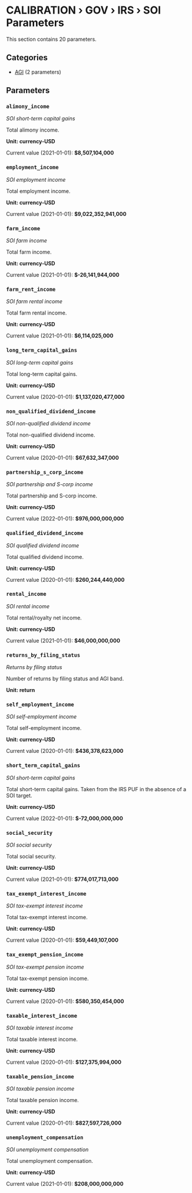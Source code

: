 # CALIBRATION › GOV › IRS › SOI Parameters

This section contains 20 parameters.

## Categories

- [AGI](agi/index.md) (2 parameters)

## Parameters

### `alimony_income`
*SOI short-term capital gains*

Total alimony income.

**Unit: currency-USD**

Current value (2021-01-01): **$8,507,104,000**


### `employment_income`
*SOI employment income*

Total employment income.

**Unit: currency-USD**

Current value (2021-01-01): **$9,022,352,941,000**


### `farm_income`
*SOI farm income*

Total farm income.

**Unit: currency-USD**

Current value (2021-01-01): **$-26,141,944,000**


### `farm_rent_income`
*SOI farm rental income*

Total farm rental income.

**Unit: currency-USD**

Current value (2021-01-01): **$6,114,025,000**


### `long_term_capital_gains`
*SOI long-term capital gains*

Total long-term capital gains.

**Unit: currency-USD**

Current value (2020-01-01): **$1,137,020,477,000**


### `non_qualified_dividend_income`
*SOI non-qualified dividend income*

Total non-qualified dividend income.

**Unit: currency-USD**

Current value (2020-01-01): **$67,632,347,000**


### `partnership_s_corp_income`
*SOI partnership and S-corp income*

Total partnership and S-corp income.

**Unit: currency-USD**

Current value (2022-01-01): **$976,000,000,000**


### `qualified_dividend_income`
*SOI qualified dividend income*

Total qualified dividend income.

**Unit: currency-USD**

Current value (2020-01-01): **$260,244,440,000**


### `rental_income`
*SOI rental income*

Total rental/royalty net income.

**Unit: currency-USD**

Current value (2021-01-01): **$46,000,000,000**


### `returns_by_filing_status`
*Returns by filing status*

Number of returns by filing status and AGI band.

**Unit: return**


### `self_employment_income`
*SOI self-employment income*

Total self-employment income.

**Unit: currency-USD**

Current value (2020-01-01): **$436,378,623,000**


### `short_term_capital_gains`
*SOI short-term capital gains*

Total short-term capital gains. Taken from the IRS PUF in the absence of a SOI target.

**Unit: currency-USD**

Current value (2022-01-01): **$-72,000,000,000**


### `social_security`
*SOI social security*

Total social security.

**Unit: currency-USD**

Current value (2021-01-01): **$774,017,713,000**


### `tax_exempt_interest_income`
*SOI tax-exempt interest income*

Total tax-exempt interest income.

**Unit: currency-USD**

Current value (2020-01-01): **$59,449,107,000**


### `tax_exempt_pension_income`
*SOI tax-exempt pension income*

Total tax-exempt pension income.

**Unit: currency-USD**

Current value (2020-01-01): **$580,350,454,000**


### `taxable_interest_income`
*SOI taxable interest income*

Total taxable interest income.

**Unit: currency-USD**

Current value (2020-01-01): **$127,375,994,000**


### `taxable_pension_income`
*SOI taxable pension income*

Total taxable pension income.

**Unit: currency-USD**

Current value (2020-01-01): **$827,597,726,000**


### `unemployment_compensation`
*SOI unemployment compensation*

Total unemployment compensation.

**Unit: currency-USD**

Current value (2021-01-01): **$208,000,000,000**

